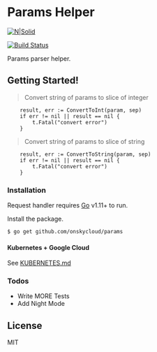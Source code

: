 # Params Helper

[![N|Solid](https://cldup.com/dTxpPi9lDf.thumb.png)](https://github.com/onskycloud/params)

[![Build Status](https://travis-ci.org/joemccann/dillinger.svg?branch=master)](https://github.com/onskycloud/params)

Params parser helper.

## Getting Started!

> Convert string of params to slice of integer
```
	result, err := ConvertToInt(param, sep)
	if err != nil || result == nil {
		t.Fatal("convert error")
	}
```

> Convert string of params to slice of string
```
	result, err := ConvertToString(param, sep)
	if err != nil || result == nil {
		t.Fatal("convert error")
	}
```

### Installation

Request handler requires [Go](https://golang.org/) v1.11+ to run.

Install the package.

```sh
$ go get github.com/onskycloud/params
```

#### Kubernetes + Google Cloud

See [KUBERNETES.md](https://github.com/joemccann/dillinger/blob/master/KUBERNETES.md)


### Todos

 - Write MORE Tests
 - Add Night Mode

License
----

MIT